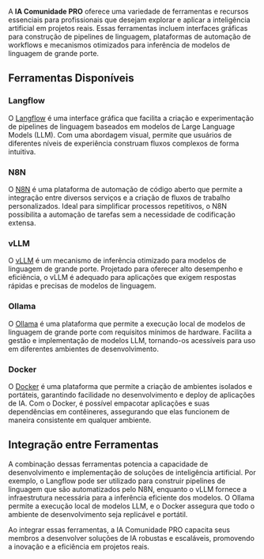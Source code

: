 A **IA Comunidade PRO** oferece uma variedade de ferramentas e recursos essenciais para profissionais que desejam explorar e aplicar a inteligência artificial em projetos reais. Essas ferramentas incluem interfaces gráficas para construção de pipelines de linguagem, plataformas de automação de workflows e mecanismos otimizados para inferência de modelos de linguagem de grande porte.

## Ferramentas Disponíveis

### Langflow

O [Langflow](https://langflow.org) é uma interface gráfica que facilita a criação e experimentação de pipelines de linguagem baseados em modelos de Large Language Models (LLM). Com uma abordagem visual, permite que usuários de diferentes níveis de experiência construam fluxos complexos de forma intuitiva.

### N8N

O [N8N](https://n8n.io) é uma plataforma de automação de código aberto que permite a integração entre diversos serviços e a criação de fluxos de trabalho personalizados. Ideal para simplificar processos repetitivos, o N8N possibilita a automação de tarefas sem a necessidade de codificação extensa.

### vLLM

O [vLLM](https://github.com/vllm-project/vllm) é um mecanismo de inferência otimizado para modelos de linguagem de grande porte. Projetado para oferecer alto desempenho e eficiência, o vLLM é adequado para aplicações que exigem respostas rápidas e precisas de modelos de linguagem.

### Ollama

O [Ollama](https://ollama.com) é uma plataforma que permite a execução local de modelos de linguagem de grande porte com requisitos mínimos de hardware. Facilita a gestão e implementação de modelos LLM, tornando-os acessíveis para uso em diferentes ambientes de desenvolvimento.

### Docker

O [Docker](https://www.docker.com) é uma plataforma que permite a criação de ambientes isolados e portáteis, garantindo facilidade no desenvolvimento e deploy de aplicações de IA. Com o Docker, é possível empacotar aplicações e suas dependências em contêineres, assegurando que elas funcionem de maneira consistente em qualquer ambiente.

## Integração entre Ferramentas

A combinação dessas ferramentas potencia a capacidade de desenvolvimento e implementação de soluções de inteligência artificial. Por exemplo, o Langflow pode ser utilizado para construir pipelines de linguagem que são automatizados pelo N8N, enquanto o vLLM fornece a infraestrutura necessária para a inferência eficiente dos modelos. O Ollama permite a execução local de modelos LLM, e o Docker assegura que todo o ambiente de desenvolvimento seja replicável e portátil.

Ao integrar essas ferramentas, a IA Comunidade PRO capacita seus membros a desenvolver soluções de IA robustas e escaláveis, promovendo a inovação e a eficiência em projetos reais. 